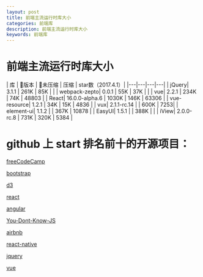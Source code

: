 ```yaml
---
layout: post
title: 前端主流运行时库大小
categories: 前端库
description: 前端主流运行时库大小
keywords: 前端库
---
```




# 前端主流运行时库大小

| 库 | 版本 | 未压缩 | 压缩 | star数（2017.4.1）| 
|---|---|---|---|
| jQuery| 3.1.1 | 261K | 85K | |
| webpack-zepto| 0.0.1 | 55K | 37K | |
| vue| 2.2.1 | 234K | 74K | 48803 |
| React| 16.0.0-alpha.6 | 1030K | 146K | 63306 |
| vue-resource| 1.2.1 | 34K | 15K | 4836 |
| vux| 2.1.1-rc.14 |  | 600K | 7253|
| element-ui| 1.1.2 |  | 367K | 10878 |
| EasyUI| 1.5.1 |  | 388K | |
| iView| 2.0.0-rc.8 | 731K | 320K | 5384 |



# github 上 start 排名前十的开源项目：

[freeCodeCamp](https://github.com/freeCodeCamp/freeCodeCamp)

[bootstrap](https://github.com/twbs/bootstrap)

[d3](https://github.com/d3/d3)

[react](https://github.com/facebook/react)

[angular](https://github.com/angular/angular.js)

[You-Dont-Know-JS](https://github.com/getify/You-Dont-Know-JS)

[airbnb](https://github.com/airbnb/javascript)

[react-native](https://github.com/facebook/react-native)

[jquery](https://github.com/jquery/jquery)

[vue](https://github.com/vuejs/vue)
